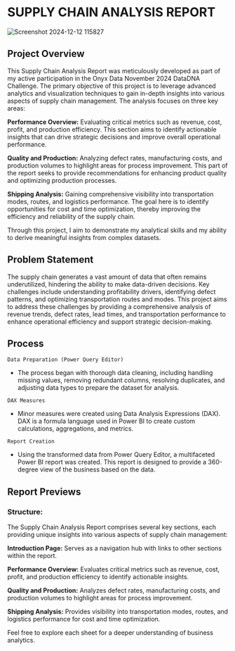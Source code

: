 # SUPPLY CHAIN ANALYSIS REPORT
![Screenshot 2024-12-12 115827](https://github.com/user-attachments/assets/b03cf9f7-bfa7-4b05-ac47-f405503e86db)

## Project Overview
This Supply Chain Analysis Report was meticulously developed as part of my active participation in the Onyx Data November 2024 DataDNA Challenge. The primary objective of this project is to leverage advanced analytics and visualization techniques to gain in-depth insights into various aspects of supply chain management. The analysis focuses on three key areas:

**Performance Overview:** Evaluating critical metrics such as revenue, cost, profit, and production efficiency. This section aims to identify actionable insights that can drive strategic decisions and improve overall operational performance.

**Quality and Production:** Analyzing defect rates, manufacturing costs, and production volumes to highlight areas for process improvement. This part of the report seeks to provide recommendations for enhancing product quality and optimizing production processes.

**Shipping Analysis:** Gaining comprehensive visibility into transportation modes, routes, and logistics performance. The goal here is to identify opportunities for cost and time optimization, thereby improving the efficiency and reliability of the supply chain.

Through this project, I aim to demonstrate my analytical skills and my ability to derive meaningful insights from complex datasets.

## Problem Statement
The supply chain generates a vast amount of data that often remains underutilized, hindering the ability to make data-driven decisions. Key challenges include understanding profitability drivers, identifying defect patterns, and optimizing transportation routes and modes. This project aims to address these challenges by providing a comprehensive analysis of revenue trends, defect rates, lead times, and transportation performance to enhance operational efficiency and support strategic decision-making.

## Process
`Data Preparation (Power Query Editor)`
- The process began with thorough data cleaning, including handling missing values, removing redundant columns, resolving duplicates, and adjusting data types to prepare the dataset for analysis.
  
`DAX Measures`
- Minor measures were created using Data Analysis Expressions (DAX). DAX is a formula language used in Power BI to create custom calculations, aggregations, and metrics.

`Report Creation`
- Using the transformed data from Power Query Editor, a multifaceted Power BI report was created. This report is designed to provide a 360-degree view of the business based on the data.

## Report Previews
### Structure:
The Supply Chain Analysis Report comprises several key sections, each providing unique insights into various aspects of supply chain management:

**Introduction Page:** Serves as a navigation hub with links to other sections within the report.

**Performance Overview:** Evaluates critical metrics such as revenue, cost, profit, and production efficiency to identify actionable insights.

**Quality and Production:** Analyzes defect rates, manufacturing costs, and production volumes to highlight areas for process improvement.

**Shipping Analysis:** Provides visibility into transportation modes, routes, and logistics performance for cost and time optimization.

Feel free to explore each sheet for a deeper understanding of business analytics.



